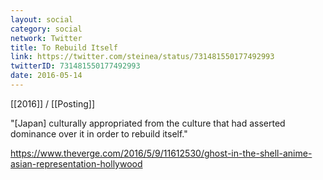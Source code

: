 ```yaml
---
layout: social
category: social
network: Twitter
title: To Rebuild Itself
link: https://twitter.com/steinea/status/731481550177492993
twitterID: 731481550177492993
date: 2016-05-14
---
```


[[2016]] / [[Posting]]

"[Japan] culturally appropriated from the culture that had asserted dominance over it in order to rebuild itself."

<https://www.theverge.com/2016/5/9/11612530/ghost-in-the-shell-anime-asian-representation-hollywood>
